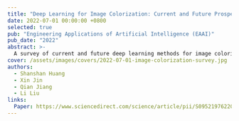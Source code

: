 ```yaml
---
title: "Deep Learning for Image Colorization: Current and Future Prospects"
date: 2022-07-01 00:00:00 +0800
selected: true
pub: "Engineering Applications of Artificial Intelligence (EAAI)"
pub_date: "2022"
abstract: >-
  A survey of current and future deep learning methods for image colorization.
cover: /assets/images/covers/2022-07-01-image-colorization-survey.jpg
authors:
  - Shanshan Huang
  - Xin Jin
  - Qian Jiang
  - Li Liu
links:
  Paper: https://www.sciencedirect.com/science/article/pii/S0952197622001920
---
```

